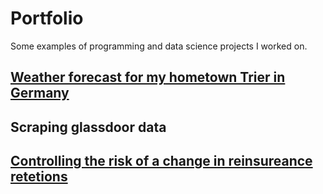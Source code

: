# Portfolio
Some examples of programming and data science projects I worked on.

## [Weather forecast for my hometown Trier in Germany](https://github.com/Olhaau/weather_forecast_trier)

## Scraping glassdoor data

## [Controlling the risk of a change in reinsureance retetions](https://github.com/Olhaau/Reinsurance_retention)

<!--
**Olhaau/Olhaau** is a ✨ _special_ ✨ repository because its `README.md` (this file) appears on your GitHub profile.

### Hi there 👋

Here are some ideas to get you started:

- 🔭 I’m currently working on ...
- 🌱 I’m currently learning ...
- 👯 I’m looking to collaborate on ...
- 🤔 I’m looking for help with ...
- 💬 Ask me about ...
- 📫 How to reach me: ...
- 😄 Pronouns: ...
- ⚡ Fun fact: ...
-->
